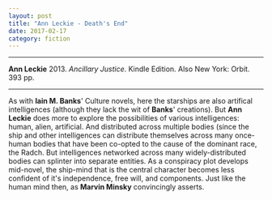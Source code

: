 ```yaml
---
layout: post
title: "Ann Leckie - Death's End"
date: 2017-02-17
category: fiction
---
```


***
<b>Ann Leckie</b> 2013. _Ancillary Justice_. Kindle Edition.  Also New York: Orbit. 393 pp.

***

  
As with **Iain M. Banks**' Culture novels, here the starships are also artifical intelligences (although they lack the wit of **Banks**' creations).  But **Ann Leckie** does more to explore the possibilities of various intelligences: human, alien, artificial. And distributed across multiple bodies (since the ship and other intelligences can distribute themselves across many once-human bodies that have been co-opted to the cause of the dominant race, the Radch.  But intelligences networked across many widely-distributed bodies can splinter into separate entities.  As a conspiracy plot develops mid-novel, the ship-mind that is the central character becomes less confident of it's independence, free will, and components.  Just like the human mind then, as **Marvin Minsky** convincingly asserts.


